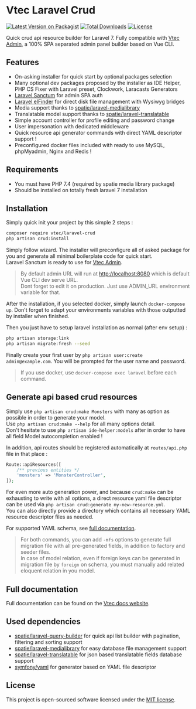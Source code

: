 # Vtec Laravel Crud

[![Latest Version on Packagist](https://img.shields.io/packagist/v/vtec/laravel-crud.svg?style=flat-square)](https://packagist.org/packages/vtec/laravel-crud)
[![Total Downloads](https://img.shields.io/packagist/dt/vtec/laravel-crud.svg?style=flat-square)](https://packagist.org/packages/vtec/laravel-crud)
[![License](https://img.shields.io/packagist/l/vtec/laravel-crud.svg?style=flat-square)](https://packagist.org/packages/vtec/laravel-crud)

Quick crud api resource builder for Laravel 7. Fully compatible with [Vtec Admin](https://github.com/okami101/vtec-admin), a 100% SPA separated admin panel builder based on Vue CLI.

## Features

* On-asking installer for quick start by optional packages selection
* Many optional dev packages proposed by the installer as IDE Helper, PHP CS Fixer with Laravel preset, Clockwork, Laracasts Generators
* [Laravel Sanctum](https://github.com/laravel/sanctum) for admin SPA auth
* [Laravel elFinder](https://github.com/barryvdh/laravel-elfinder) for direct disk file management with Wysiwyg bridges
* Media support thanks to [spatie/laravel-medialibrary](https://github.com/spatie/laravel-medialibrary)
* Translatable model support thanks to [spatie/laravel-translatable](https://github.com/dimsav/laravel-translatable)
* Simple account controller for profile editing and password change
* User impersonation with dedicated middleware
* Quick resource api generator commands with direct YAML descriptor support !
* Preconfigured docker files included with ready to use MySQL, phpMyadmin, Nginx and Redis !

## Requirements

* You must have PHP 7.4 (required by spatie media library package)  
* Should be installed on totally fresh laravel 7 installation

## Installation

Simply quick init your project by this simple 2 steps :

```bash
composer require vtec/laravel-crud
php artisan crud:install
```

Simply follow wizard. The installer will preconfigure all of asked package for you and generate all minimal boilerplate code for quick start.  
Laravel Sanctum is ready to use for [Vtec Admin](https://github.com/okami101/vtec-admin).

> By default admin URL will run at [http://localhost:8080](http://localhost:8080) which is default Vue CLI dev serve URL.  
> Dont forget to edit it on production. Just use ADMIN_URL environment variable for that.

After the installation, if you selected docker, simply launch `docker-compose up`. Don't forget to adapt your environments variables with those outputted by installer when finished.

Then you just have to setup laravel installation as normal (after env setup) :

```bash
php artisan storage:link
php artisan migrate:fresh --seed
```

Finally create your first user by `php artisan user:create admin@example.com`. You will be prompted for the user name and password.

> If you use docker, use `docker-compose exec laravel` before each command.

## Generate api based crud resources

Simply use `php artisan crud:make Monsters` with many as option as possible in order to generate your model.  
Use `php artisan crud:make --help` for all many options detail.  
Don't hesitate to use `php artisan ide-helper:models` after in order to have all field Model autocompletion enabled !

In addition, api routes should be registered automatically at `routes/api.php` file in that place :
```php
Route::apiResources([
    /** previous entities */
    'monsters' => 'MonsterController',
]);
```

For even more auto generation power, and because `crud:make` can be exhausting to write with all options, a direct resource yaml file descriptor can be used via `php artisan crud:generate my-new-resource.yml`.  
You can also directly provide a directory which contains all necessary YAML resource descriptor files as needed.

For supported YAML schema, see [full documentation](https://vtec.okami101.io).

> For both commands, you can add `-mfs` options to generate full migration file with all pre-generated fields, in addition to factory and seeder files.  
> In case of model relation, even if foreign keys can be generated in migration file by `foreign` on schema, you must manually add related eloquent relation in you model.

## Full documentation

Full documentation can be found on the [Vtec docs website](https://vtec.okami101.io).

## Used dependencies

* [spatie/laravel-query-builder](https://github.com/spatie/laravel-query-builder) for quick api list builder with pagination, filtering and sorting support
* [spatie/laravel-medialibrary](https://github.com/spatie/laravel-medialibrary) for easy database file management support
* [spatie/laravel-translatable](https://github.com/dimsav/laravel-translatable) for json based translatable fields database support
* [symfony/yaml](https://github.com/symfony/Yaml/) for generator based on YAML file descriptor

## License

This project is open-sourced software licensed under the [MIT license](https://adr1enbe4udou1n.mit-license.org).
